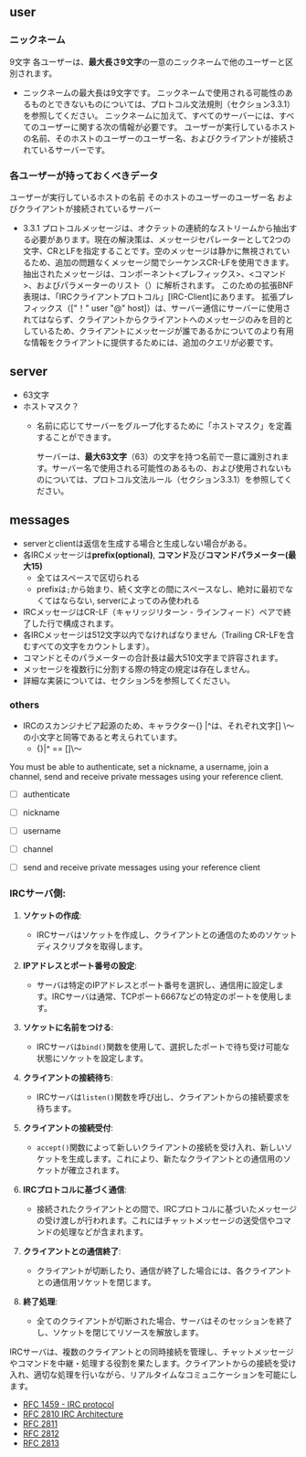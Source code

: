 ## user
### ニックネーム
9文字
各ユーザーは、**最大長さ9文字**の一意のニックネームで他のユーザーと区別されます。
 - ニックネームの最大長は9文字です。
ニックネームで使用される可能性のあるものとできないものについては、プロトコル文法規則（セクション3.3.1）を参照してください。
ニックネームに加えて、すべてのサーバーには、すべてのユーザーに関する次の情報が必要です。
ユーザーが実行しているホストの名前、そのホストのユーザーのユーザー名、およびクライアントが接続されているサーバーです。

### 各ユーザーが持っておくべきデータ
  ユーザーが実行しているホストの名前
  そのホストのユーザーのユーザー名
  およびクライアントが接続されているサーバー

- 3.3.1
	プロトコルメッセージは、オクテットの連続的なストリームから抽出する必要があります。現在の解決策は、メッセージセパレーターとして2つの文字、CRとLFを指定することです。空のメッセージは静かに無視されているため、追加の問題なくメッセージ間でシーケンスCR-LFを使用できます。
	抽出されたメッセージは、コンポーネント<プレフィックス>、<コマンド>、およびパラメーターのリスト（<params>）に解析されます。
	このための拡張BNF表現は、「IRCクライアントプロトコル」[IRC-Client]にあります。
	拡張プレフィックス（["！" user "@" host]）は、サーバー通信にサーバーに使用されてはならず、クライアントからクライアントへのメッセージのみを目的としているため、クライアントにメッセージが誰であるかについてのより有用な情報をクライアントに提供するためには、追加のクエリが必要です。

## server
- 63文字
- ホストマスク？
  - 名前に応じてサーバーをグループ化するために「ホストマスク」を定義することができます。

	サーバーは、**最大63文字**（63）の文字を持つ名前で一意に識別されます。サーバー名で使用される可能性のあるもの、および使用されないものについては、プロトコル文法ルール（セクション3.3.1）を参照してください。

## messages
- serverとclientは返信を生成する場合と生成しない場合がある。
- 各IRCメッセージは**prefix(optional)**, **コマンド**及び**コマンドパラメーター(最大15)**
    - 全てはスペースで区切られる
    - prefixは`;`から始まり、続く文字との間にスペースなし、絶対に最初でなくてはならない, serverによってのみ使われる
- IRCメッセージはCR-LF（キャリッジリターン - ラインフィード）ペアで終了した行で構成されます。
- 各IRCメッセージは512文字以内でなければなりません（Trailing CR-LFを含むすべての文字をカウントします）。
- コマンドとそのパラメーターの合計長は最大510文字まで許容されます。
- メッセージを複数行に分割する際の特定の規定は存在しません。
- 詳細な実装については、セクション5を参照してください。

### others
  - IRCのスカンジナビア起源のため、キャラクター{} |^は、それぞれ文字[] \〜の小文字と同等であると考えられています。
    - {}|^ == []\〜
 
You must be able to authenticate, set a nickname, a username, join a channel, send and receive private messages using your reference client.
- [ ] authenticate
- [ ] nickname
- [ ] username
- [ ] channel
- [ ] send and receive private messages using your reference client


### IRCサーバ側:

1. **ソケットの作成**:
   - IRCサーバはソケットを作成し、クライアントとの通信のためのソケットディスクリプタを取得します。

2. **IPアドレスとポート番号の設定**:
   - サーバは特定のIPアドレスとポート番号を選択し、通信用に設定します。IRCサーバは通常、TCPポート6667などの特定のポートを使用します。

3. **ソケットに名前をつける**:
   - IRCサーバは`bind()`関数を使用して、選択したポートで待ち受け可能な状態にソケットを設定します。

4. **クライアントの接続待ち**:
   - IRCサーバは`listen()`関数を呼び出し、クライアントからの接続要求を待ちます。

5. **クライアントの接続受付**:
   - `accept()`関数によって新しいクライアントの接続を受け入れ、新しいソケットを生成します。これにより、新たなクライアントとの通信用のソケットが確立されます。

6. **IRCプロトコルに基づく通信**:
   - 接続されたクライアントとの間で、IRCプロトコルに基づいたメッセージの受け渡しが行われます。これにはチャットメッセージの送受信やコマンドの処理などが含まれます。

7. **クライアントとの通信終了**:
   - クライアントが切断したり、通信が終了した場合には、各クライアントとの通信用ソケットを閉じます。

8. **終了処理**:
   - 全てのクライアントが切断された場合、サーバはそのセッションを終了し、ソケットを閉じてリソースを解放します。

IRCサーバは、複数のクライアントとの同時接続を管理し、チャットメッセージやコマンドを中継・処理する役割を果たします。クライアントからの接続を受け入れ、適切な処理を行いながら、リアルタイムなコミュニケーションを可能にします。


- [RFC 1459 - IRC protocol](https://datatracker.ietf.org/doc/html/rfc1459)
- [RFC 2810 IRC Architecture](https://datatracker.ietf.org/doc/html/rfc2810)
- [RFC 2811](https://datatracker.ietf.org/doc/html/rfc2811)
- [RFC 2812](https://datatracker.ietf.org/doc/html/rfc2812)
- [RFC 2813](https://datatracker.ietf.org/doc/html/rfc2813)
